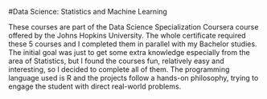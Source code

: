 #Data Science: Statistics and Machine Learning

These courses are part of the Data Science Specialization Coursera course offered by the Johns Hopkins University. The whole certificate required these 5 courses 
and I completed them in parallel with my Bachelor studies. The initial goal was just to get some extra knowledge especially from the area of Statistics, but I 
found the courses fun, relatively easy and interesting, so I decided to complete all of them. The programming language used is R and the projects follow a hands-on
philosophy, trying to engage the student with direct real-world problems.

